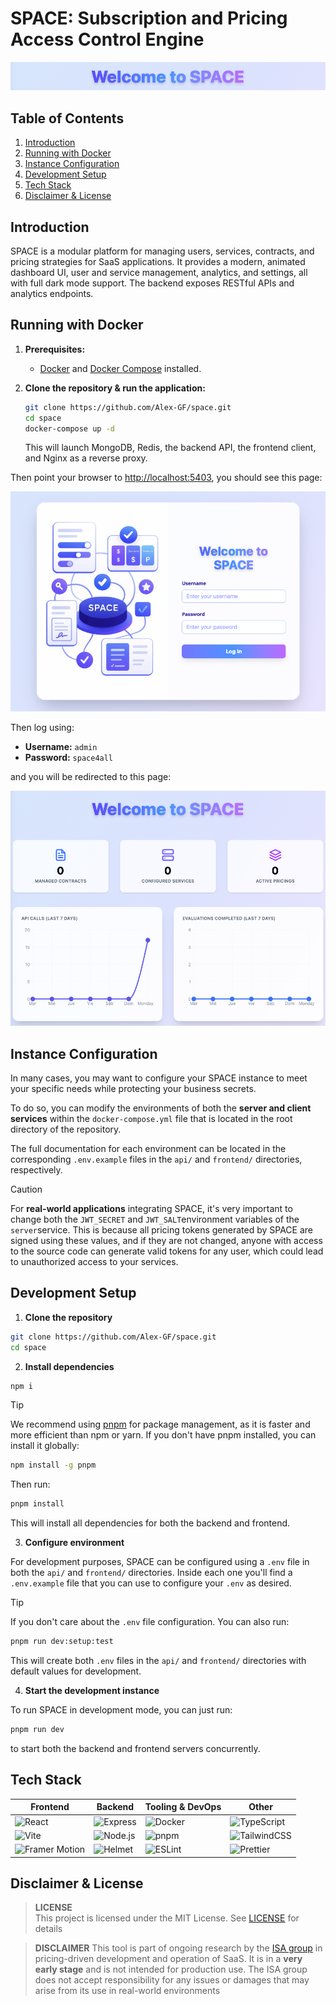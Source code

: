 # SPACE: Subscription and Pricing Access Control Engine

![README HEADER](./images/readme-header.png)

## Table of Contents

1. [Introduction](#introduction)
2. [Running with Docker](#running-with-docker)
3. [Instance Configuration](#instance-configuration)
4. [Development Setup](#development-setup)
5. [Tech Stack](#tech-stack)
6. [Disclaimer & License](#disclaimer--license)

## Introduction

SPACE is a modular platform for managing users, services, contracts, and pricing strategies for SaaS applications. It provides a modern, animated dashboard UI, user and service management, analytics, and settings, all with full dark mode support. The backend exposes RESTful APIs and analytics endpoints.

## Running with Docker

1. **Prerequisites:**
   - [Docker](https://www.docker.com/) and [Docker Compose](https://docs.docker.com/compose/) installed.

2. **Clone the repository & run the application:**

   ```sh
   git clone https://github.com/Alex-GF/space.git
   cd space
   docker-compose up -d
   ```

   This will launch MongoDB, Redis, the backend API, the frontend client, and Nginx as a reverse proxy.

Then point your browser to [http://localhost:5403](http://localhost:5403), you should see this page: 

![Login View](./images/login-view.png)

Then log using:

- **Username:** `admin`
- **Password:** `space4all`

and you will be redirected to this page:

![Dashboard View](./images/dashboard-view.png)

## Instance Configuration

In many cases, you may want to configure your SPACE instance to meet your specific needs while protecting your business secrets.

To do so, you can modify the environments of both the **server and client services** within the `docker-compose.yml` file that is located in the root directory of the repository.

The full documentation for each environment can be located in the corresponding `.env.example` files in the `api/` and `frontend/` directories, respectively.

> [!CAUTION]
> For **real-world applications** integrating SPACE, it's very important to change both the `JWT_SECRET` and `JWT_SALT`environment variables of the `server`service. This is because all pricing tokens generated by SPACE are signed using these values, and if they are not changed, anyone with access to the source code can generate valid tokens for any user, which could lead to unauthorized access to your services.

## Development Setup

1. **Clone the repository**

```sh
git clone https://github.com/Alex-GF/space.git
cd space
```

2. **Install dependencies**
   
```sh
npm i
```

> [!TIP]
>We recommend using [pnpm](https://pnpm.io/) for package management, as it is faster and more efficient than npm or yarn. If you don't have pnpm installed, you can install it globally:
>
> ```sh
> npm install -g pnpm
> ```
>
> Then run:
>
> ```sh
> pnpm install
> ```
>
> This will install all dependencies for both the backend and frontend.

3. **Configure environment**

For development purposes, SPACE can be configured using a `.env` file in both the `api/` and `frontend/` directories. Inside each one you'll find a `.env.example` file that you can use to configure your `.env` as desired.

> [!TIP]
> If you don't care about the `.env` file configuration. You can also run: 
>
> ```sh
> pnpm run dev:setup:test
> ```
>
> This will create both `.env` files in the `api/` and `frontend/` directories with default values for development.

4. **Start the development instance**

To run SPACE in development mode, you can just run:

```sh
pnpm run dev
```

to start both the backend and frontend servers concurrently.

## Tech Stack

<div align="center">

| Frontend         | Backend         | Tooling & DevOps      | Other                |
|------------------|----------------|-----------------------|----------------------|
| ![React](https://img.shields.io/badge/-React-61DAFB?logo=react&logoColor=white&style=for-the-badge) | ![Express](https://img.shields.io/badge/-Express-000?logo=express&logoColor=white&style=for-the-badge) | ![Docker](https://img.shields.io/badge/-Docker-2496ED?logo=docker&logoColor=white&style=for-the-badge) | ![TypeScript](https://img.shields.io/badge/-TypeScript-3178C6?logo=typescript&logoColor=white&style=for-the-badge) |
| ![Vite](https://img.shields.io/badge/-Vite-646CFF?logo=vite&logoColor=white&style=for-the-badge) | ![Node.js](https://img.shields.io/badge/-Node.js-339933?logo=node.js&logoColor=white&style=for-the-badge) | ![pnpm](https://img.shields.io/badge/-pnpm-F69220?logo=pnpm&logoColor=white&style=for-the-badge) | ![TailwindCSS](https://img.shields.io/badge/-TailwindCSS-06B6D4?logo=tailwindcss&logoColor=white&style=for-the-badge) |
| ![Framer Motion](https://img.shields.io/badge/-Framer%20Motion-EF008F?logo=framer&logoColor=white&style=for-the-badge) | ![Helmet](https://img.shields.io/badge/-Helmet-000?logo=helmet&logoColor=white&style=for-the-badge) | ![ESLint](https://img.shields.io/badge/-ESLint-4B32C3?logo=eslint&logoColor=white&style=for-the-badge) | ![Prettier](https://img.shields.io/badge/-Prettier-F7B93E?logo=prettier&logoColor=white&style=for-the-badge) |

</div>

## Disclaimer & License

> **LICENSE**  
> This project is licensed under the MIT License. See [LICENSE](./LICENSE) for details

> **DISCLAIMER**
> This tool is part of ongoing research by the [ISA group](https://github.com/isa-group) in pricing-driven development and operation of SaaS. It is in a **very early stage** and is not intended for production use. The ISA group does not accept responsibility for any issues or damages that may arise from its use in real-world environments